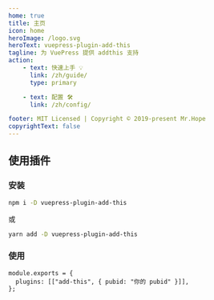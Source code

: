 ```yaml
---
home: true
title: 主页
icon: home
heroImage: /logo.svg
heroText: vuepress-plugin-add-this
tagline: 为 VuePress 提供 addthis 支持
action:
    - text: 快速上手 💡
      link: /zh/guide/
      type: primary

    - text: 配置 🛠
      link: /zh/config/

footer: MIT Licensed | Copyright © 2019-present Mr.Hope
copyrightText: false
---
```


## 使用插件

### 安装

```bash
npm i -D vuepress-plugin-add-this
```

或

```bash
yarn add -D vuepress-plugin-add-this
```

### 使用

```js{3}
module.exports = {
  plugins: [["add-this", { pubid: "你的 pubid" }]],
};
```
